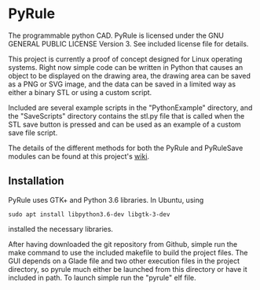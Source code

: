 # PyRule

<p> The programmable python CAD. PyRule is licensed under the GNU GENERAL PUBLIC LICENSE Version 3. See included license file for details. </p>

<p> This project is currently a proof of concept designed for Linux operating systems. Right now simple code can be written in Python that causes an object to be displayed on the drawing area, the drawing area can be saved as a PNG or SVG image, and the data can be saved in a limited way as either a binary STL or using a custom script. </p>

<p> Included are several example scripts in the "PythonExample" directory, and the "SaveScripts" directory contains the stl.py file that is called when the STL save button is pressed and can be used as an example of a custom save file script. </p>

<p> The details of the different methods for both the PyRule and PyRuleSave modules can be found at this project's <a href="https://github.com/carpeyoyo/PyRule/wiki">wiki</a>. </p>

## Installation

<p> PyRule uses GTK+ and Python 3.6 libraries. In Ubuntu, using </p> 

```
sudo apt install libpython3.6-dev libgtk-3-dev
``` 
<p> installed the necessary libraries. </p> 

<p> After having downloaded the git repository from Github, simple run the make command to use the included makefile to build the project files. The GUI depends on a Glade file and two other execution files in the project directory, so pyrule much either be launched from this directory or have it included in path. To launch simple run the "pyrule" elf file. 


